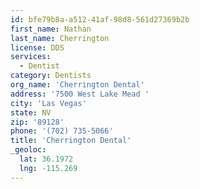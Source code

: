 ```yaml
---
id: bfe79b8a-a512-41af-98d8-561d27369b2b
first_name: Nathan
last_name: Cherrington
license: DDS
services:
  - Dentist
category: Dentists
org_name: 'Cherrington Dental'
address: '7500 West Lake Mead '
city: 'Las Vegas'
state: NV
zip: '89128'
phone: '(702) 735-5066'
title: 'Cherrington Dental'
_geoloc:
  lat: 36.1972
  lng: -115.269
---
```

